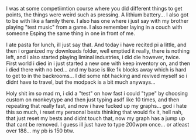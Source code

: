 I was at some competiimtion course where you did different things to get points, the things were weird such as pressing. A lithium battery... I also got to be with like a family there.
I also has one where i just say with my brother playing "test music" from a game. I also remember laying in a couch with someone Esping the same thing in one in front of me.

I ate pasta for lunch, ill just say that.
And today i have recited pi a little, and then i organized my downloads folder, well emptied it really, there is nothing left, and i also started playing liminal industries, i did die however, twice. First world i died in i just started a new one with keep inventory on, and then i died there with no bed... and my base is like 1k blocks away which is hard to get to in the backrooms... I did some nbt hacking and revived myself so i didnt have to travel, but the modpack is a bit much anyways...

Holy shit im so mad rn, i did a "test" on how fast i could "type" by choosing custom on monkeytype and then just typing asdf like 10 times, and then repeating that really fast, and now i have fucked up my graphs... god i hate this so much, i reset my personal bests thinking that would fix it, hell nah, that just reset my bests and didnt touch that, now my graph has a jump up that cant be removed. I guess ill just have to type 200wpm once... or atleast over 188... my pb is 150 btw.